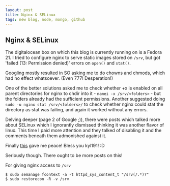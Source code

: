```yaml
---
layout: post
title: Nginx & SELinux
tags: new blog, node, mongo, github
---
```


Nginx & SELinux
---------------

The digitalocean box on which this blog is currently running on is a Fedora 21. I tried to configure nginx to serve static images stored on `/srv`, but got 'failed (13: Permission denied)' errors on `open()` and `stat()`. 

Googling mostly resulted in SO asking me to do chowns and chmods, which had no effect whatsoever. (Even 777! Desperation!)

One of the better solutions asked me to check whether +x is enabled on all parent directories for nginx to chdir into it - `namei -x /srv/<folders>` - but the folders already had the sufficient permissions. Another suggested doing `sudo -u nginx stat /srv/<folders>/` to check whether nginx could stat the directory as stat was failing, and again it worked without any errors.

Delving deeper (page 2 of Google ;)), there were posts which talked more about SELinux which I ignorantly dismissed thinking it was another flavor of linux. This time I paid more attention and they talked of disabling it and the comments beneath them admonished against it.

Finally [this](http://stackoverflow.com/a/29775439/4070280) gave me peace! Bless you kyl191! :D

Seriously though. There ought to be more posts on this!

For giving nginx access to `/srv`
```
$ sudo semanage fcontext -a -t httpd_sys_content_t "/srv(/.*)?"
$ sudo restorecon -R -v /srv
```
